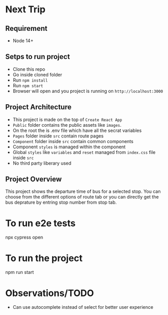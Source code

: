 # Next Trip

## Requirement

* Node 14+

## Setps to run project
* Clone this repo
* Go inside cloned folder
* Run `npm install`
* Run `npm start`
* Browser will open and you project is running on `http://localhost:3000`

## Project Architecture
* This project is made on the top of `Create React App`
* `Public` folder contains the public assets like `images`.
* On the root the is .env file which have all the secrat variables
* `Pages` folder inside `src` contain route pages
* `Component` folder inside `src` contain common components
* Component `styles` is managed within the component
* Global `styles` like `variables` and `reset` managed from `index.css` file inside `src`
* No third party liberary used

## Project Overview
This project shows the departure time of bus for a selected stop. You can choose from the different options of route tab or you can directly get the bus deprature by entring stop number from stop tab.

# To run e2e tests 
npx cypress open

# To run the project 
npm run start 

# Observations/TODO 
- Can use autocomplete instead of select for better user experience



